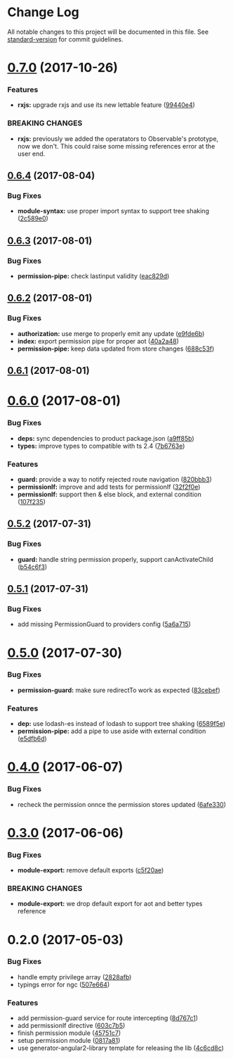 # Change Log

All notable changes to this project will be documented in this file. See [standard-version](https://github.com/conventional-changelog/standard-version) for commit guidelines.

<a name="0.7.0"></a>
# [0.7.0](https://github.com/e-cloud/ng2-permission/compare/v0.6.4...v0.7.0) (2017-10-26)


### Features

* **rxjs:** upgrade rxjs and use its new lettable feature ([99440e4](https://github.com/e-cloud/ng2-permission/commit/99440e4))


### BREAKING CHANGES

* **rxjs:** previously we added the operatators to Observable's prototype, now we don't. This could raise some missing references error at the user end.



<a name="0.6.4"></a>
## [0.6.4](https://github.com/e-cloud/ng2-permission/compare/v0.6.3...v0.6.4) (2017-08-04)


### Bug Fixes

* **module-syntax:** use proper import syntax to support tree shaking ([2c589e0](https://github.com/e-cloud/ng2-permission/commit/2c589e0))



<a name="0.6.3"></a>
## [0.6.3](https://github.com/e-cloud/ng2-permission/compare/v0.6.2...v0.6.3) (2017-08-01)


### Bug Fixes

* **permission-pipe:** check lastinput validity ([eac829d](https://github.com/e-cloud/ng2-permission/commit/eac829d))



<a name="0.6.2"></a>
## [0.6.2](https://github.com/e-cloud/ng2-permission/compare/v0.6.1...v0.6.2) (2017-08-01)


### Bug Fixes

* **authorization:** use merge to properly emit any update ([e9fde6b](https://github.com/e-cloud/ng2-permission/commit/e9fde6b))
* **index:** export permission pipe for proper aot ([40a2a48](https://github.com/e-cloud/ng2-permission/commit/40a2a48))
* **permission-pipe:** keep data updated from store changes ([688c53f](https://github.com/e-cloud/ng2-permission/commit/688c53f))



<a name="0.6.1"></a>
## [0.6.1](https://github.com/e-cloud/ng2-permission/compare/v0.6.0...v0.6.1) (2017-08-01)



<a name="0.6.0"></a>
# [0.6.0](https://github.com/e-cloud/ng2-permission/compare/v0.5.2...v0.6.0) (2017-08-01)


### Bug Fixes

* **deps:** sync dependencies to product package.json ([a9ff85b](https://github.com/e-cloud/ng2-permission/commit/a9ff85b))
* **types:** improve types to compatible with ts 2.4 ([7b6763e](https://github.com/e-cloud/ng2-permission/commit/7b6763e))


### Features

* **guard:** provide a way to notify rejected route navigation ([820bbb3](https://github.com/e-cloud/ng2-permission/commit/820bbb3))
* **permissionIf:** improve and add tests for permissionIf ([32f2f0e](https://github.com/e-cloud/ng2-permission/commit/32f2f0e))
* **permissionIf:** support then & else block, and external condition ([107f235](https://github.com/e-cloud/ng2-permission/commit/107f235))



<a name="0.5.2"></a>
## [0.5.2](https://github.com/e-cloud/ng2-permission/compare/v0.5.1...v0.5.2) (2017-07-31)


### Bug Fixes

* **guard:** handle string permission properly, support canActivateChild ([b54c6f3](https://github.com/e-cloud/ng2-permission/commit/b54c6f3))



<a name="0.5.1"></a>
## [0.5.1](https://github.com/e-cloud/ng2-permission/compare/v0.5.0...v0.5.1) (2017-07-31)


### Bug Fixes

* add missing PermissionGuard to providers config ([5a6a715](https://github.com/e-cloud/ng2-permission/commit/5a6a715))



<a name="0.5.0"></a>
# [0.5.0](https://github.com/e-cloud/ng2-permission/compare/v0.4.0...v0.5.0) (2017-07-30)


### Bug Fixes

* **permission-guard:** make sure redirectTo work as expected ([83cebef](https://github.com/e-cloud/ng2-permission/commit/83cebef))


### Features

* **dep:** use lodash-es instead of lodash to support tree shaking ([6589f5e](https://github.com/e-cloud/ng2-permission/commit/6589f5e))
* **permission-pipe:** add a  pipe to use aside with external condition ([e5dfb6d](https://github.com/e-cloud/ng2-permission/commit/e5dfb6d))



<a name="0.4.0"></a>
# [0.4.0](https://github.com/e-cloud/ng2-permission/compare/v0.3.0...v0.4.0) (2017-06-07)


### Bug Fixes

* recheck the permission onnce the permission stores updated ([6afe330](https://github.com/e-cloud/ng2-permission/commit/6afe330))



<a name="0.3.0"></a>
# [0.3.0](https://github.com/e-cloud/ng2-permission/compare/v0.2.0...v0.3.0) (2017-06-06)


### Bug Fixes

* **module-export:** remove default exports ([c5f20ae](https://github.com/e-cloud/ng2-permission/commit/c5f20ae))


### BREAKING CHANGES

* **module-export:** we drop default export for aot and better types reference



<a name="0.2.0"></a>
# 0.2.0 (2017-05-03)


### Bug Fixes

* handle empty privilege array ([2828afb](https://github.com/e-cloud/ng2-permission/commit/2828afb))
* typings error for ngc ([507e664](https://github.com/e-cloud/ng2-permission/commit/507e664))


### Features

* add permission-guard service for route intercepting ([8d767c1](https://github.com/e-cloud/ng2-permission/commit/8d767c1))
* add permissionIf directive ([603c7b5](https://github.com/e-cloud/ng2-permission/commit/603c7b5))
* finish permission module ([45751c7](https://github.com/e-cloud/ng2-permission/commit/45751c7))
* setup permission module ([0817a81](https://github.com/e-cloud/ng2-permission/commit/0817a81))
* use generator-angular2-library template for releasing the lib ([4c6cd8c](https://github.com/e-cloud/ng2-permission/commit/4c6cd8c))
